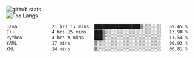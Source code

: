 ![github stats](https://github-readme-stats.vercel.app/api?username=AndreFerreira5&show_icons=true&theme=dark&count_private=true)
<br>
![Top Langs](https://github-readme-stats.vercel.app/api/top-langs/?username=AndreFerreira5&layout=compact&theme=dark)
<br>
<!--START_SECTION:waka-->

```txt
Java             21 hrs 17 mins  █████████████████▒░░░░░░░   69.45 %
C++              4 hrs 15 mins   ███▒░░░░░░░░░░░░░░░░░░░░░   13.90 %
Python           4 hrs 9 mins    ███▒░░░░░░░░░░░░░░░░░░░░░   13.54 %
YAML             17 mins         ▒░░░░░░░░░░░░░░░░░░░░░░░░   00.93 %
XML              14 mins         ▒░░░░░░░░░░░░░░░░░░░░░░░░   00.81 %
```

<!--END_SECTION:waka-->
